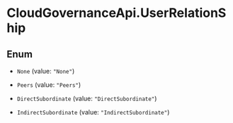 # CloudGovernanceApi.UserRelationShip

## Enum


* `None` (value: `"None"`)

* `Peers` (value: `"Peers"`)

* `DirectSubordinate` (value: `"DirectSubordinate"`)

* `IndirectSubordinate` (value: `"IndirectSubordinate"`)


